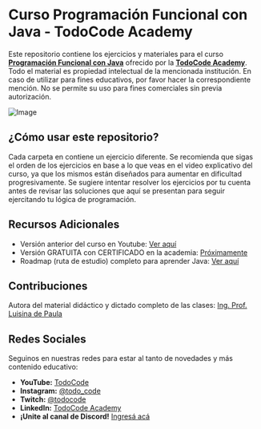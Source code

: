 # Curso Programación Funcional con Java - TodoCode Academy
Este repositorio contiene los ejercicios y materiales para el curso **[Programación Funcional con Java](https://www.youtube.com/playlist?list=PLQxX2eiEaqbwXS3RHBTbQfLLWLRJT8sMS)** ofrecido por la **[TodoCode Academy](https://todocodeacademy.com/)**.   
Todo el material es propiedad intelectual de la mencionada institución. En caso de utilizar para fines educativos, por favor hacer la correspondiente mención. No se permite su uso para fines comerciales sin previa autorización.

![Image](https://todocodeacademy.com/wp-content/uploads/2020/12/cropped-LogoConSombras-sinfondo-166x38.png)


## ¿Cómo usar este repositorio?

Cada carpeta en contiene un ejercicio diferente. Se recomienda que sigas el orden de los ejercicios en base a lo que veas en el video explicativo del curso, ya que los mismos están diseñados para aumentar en dificultad progresivamente. 
Se sugiere intentar resolver los ejercicios por tu cuenta antes de revisar las soluciones que aquí se presentan para seguir ejercitando tu lógica de programación.


## Recursos Adicionales

- Versión anterior del curso en Youtube: [Ver aquí](https://www.youtube.com/playlist?list=PLQxX2eiEaqbwXS3RHBTbQfLLWLRJT8sMS)
- Versión GRATUITA con CERTIFICADO en la academia: [Próximamente](https://www.todocodeacademy.com)
- Roadmap (ruta de estudio) completo para aprender Java: [Ver aquí](https://todocodeacademy.com/roadmap-para-aprender-java-en-2024/)

## Contribuciones

Autora del material didáctico y dictado completo de las clases: [Ing. Prof. Luisina de Paula](https://www.linkedin.com/in/luisinaadp/)

## Redes Sociales

Seguinos en nuestras redes para estar al tanto de novedades y más contenido educativo:

- **YouTube:** [TodoCode](https://youtube.com/TodoCode)
- **Instagram:** [@todo_code](https://instagram.com/todo_code)
- **Twitch:** [@todocode](https://twitch.tv/todocode)
- **LinkedIn:** [TodoCode Academy](https://www.linkedin.com/company/todocodeacademy/)
- **¡Unite al canal de Discord!** [Ingresá acá](https://discord.gg/MqVqXD2MfR)
